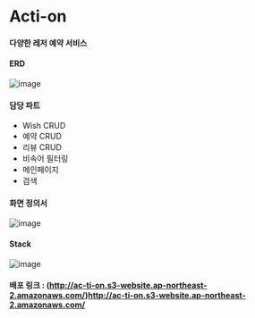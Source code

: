 # Acti-on
####  다양한 레저 예약 서비스

#### ERD
![image](https://github.com/2yongman/Acti-on/assets/97423687/021c9b7b-d5bc-4860-b2f2-b1641af91479)


#### 담당 파트
- Wish CRUD
- 예약 CRUD
- 리뷰 CRUD
- 비속어 필터링
- 메인페이지
- 검색


#### 화면 정의서
![image](https://github.com/2yongman/Acti-on/assets/97423687/91802f6a-f4fd-49a4-aab8-65e0468eacdb)


#### Stack
![image](https://github.com/2yongman/Acti-on/assets/97423687/7fb92fd8-969d-4e7f-ad42-69132163c9e4)

#### 배포 링크 : (http://ac-ti-on.s3-website.ap-northeast-2.amazonaws.com/)http://ac-ti-on.s3-website.ap-northeast-2.amazonaws.com/
